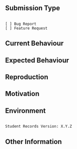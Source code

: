 ## Submission Type
<!-- Check one of the following options with "x". -->
<pre><code>
[ ] Bug Report
[ ] Feature Request
</code></pre>

## Current Behaviour
<!-- Describe how the issue manifests. -->


## Expected Behaviour
<!-- Describe what the desired behavior would be. -->


## Reproduction
<!-- For bug reports please provide the *STEPS TO REPRODUCE*. -->


## Motivation
<!-- Describe the motivation or the concrete use case. -->


## Environment
<!-- Check whether this is still an issue in the most recent version. -->
<pre><code>
Student Records Version: X.Y.Z
</code></pre>

## Other Information
<!-- List any other information that is relevant to your issue. -->
